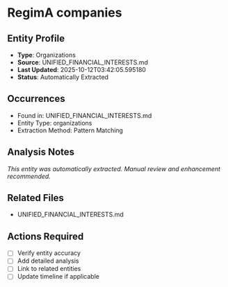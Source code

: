 # RegimA companies

## Entity Profile
- **Type**: Organizations
- **Source**: UNIFIED_FINANCIAL_INTERESTS.md
- **Last Updated**: 2025-10-12T03:42:05.595180
- **Status**: Automatically Extracted

## Occurrences
- Found in: UNIFIED_FINANCIAL_INTERESTS.md
- Entity Type: organizations
- Extraction Method: Pattern Matching

## Analysis Notes
*This entity was automatically extracted. Manual review and enhancement recommended.*

## Related Files
- UNIFIED_FINANCIAL_INTERESTS.md

## Actions Required
- [ ] Verify entity accuracy
- [ ] Add detailed analysis
- [ ] Link to related entities
- [ ] Update timeline if applicable
